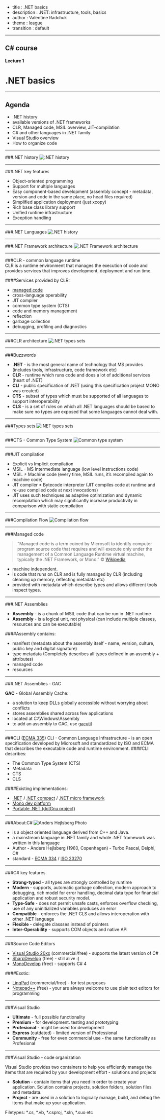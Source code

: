 - title : .NET basics
- description : .NET: infrastructure, tools, basics
- author : Valentine Radchuk
- theme : league
- transition : default

***
## C# course
#### Lecture 1
# .NET basics

***
## Agenda
- .NET history
- available versions of .NET frameworks 
- CLR, Managed code, MSIL overview, JIT-compilation
- C# and other languages in .NET family
- Visual Studio overview
- How to organize code

***
###.NET history
![.NET history](images/dotNet_history.png)

***
###.NET key features
- Object-oriented programming
- Support for multiple languages
- Easy component-based development (assembly concept - metadata, version and code in the same place, no head files required)
- Simplified application deployment (just xcopy)
- Rich base class library support
- Unified runtime infrastructure
- Exception handling

---
###.NET Languages
![.NET history](images/LangCloud.png)

***
###.NET Framework architecture
![.NET Framework architecture](images/dotNet_FW_architecture.png)

***
###CLR - common language runtime   
 CLR is a runtime environment that manages the execution of code and provides services that improves development, deployment and run time.

####Services provided by CLR:   
- <a href="https://msdn.microsoft.com/en-us/library/windows/desktop/bb318664%28v=vs.85%29.aspx">managed code</a>
- cross-language operability
- JIT compiler
- common type system (CTS)
- code and memory management
- reflection
- garbage collection
- debugging, profiling and diagnostics

---
###CLR architecture
![.NET types sets](images/CLR_Architecture.png)

***
###Buzzwords

- **.NET** - is the most general name of technology that MS provides (includes tools, infrastructure, code framework etc)
- **CLR** - runtime which runs code and does a lot of additional services (heart of .NET)
- **CLI** - public specification of .NET (using this specification project MONO was created)
- **CTS** - subset of types which must be supported of all languages to support interoperability
- **CLS** - is a set of rules on which all .NET languages should be based to make sure no types are exposed that some languages cannot deal with.

---
###Types sets
![.NET types sets](images/buzzwords.png)

---
###CTS - Common Type System
![Common type system](images/CTS.png)

***
###JIT compilation
- Explicit vs Implicit compilation
- MSIL - MS Intermediate language (low level instructions code)
- MSIL ≠ Machine code (every time, MSIL runs, it’s recompiled again to machine code)
- JIT compiler ≠ Bytecode interpreter (JIT compiles code at runtime and re-use compiled code at next invocations)
- JIT uses such techniques as adaptive optimization and dynamic recompilation which may significantly increase productivity in comparison with static compilation

---
###Compilation Flow
![Compilation flow](images/CompillationFlow.png)

***
###Managed code

>“Managed code is a term coined by Microsoft to identify computer program source code that requires and will execute only under 
>the management of a Common Language Runtime virtual machine, typically the .NET Framework, or Mono.” 
>© <a href="www.wikipedia.org">Wikipedia</a>   

 - machine independent.
 - is code that runs on CLR and is fully managed by CLR (including cleaning up memory, reflecting metadata etc)
 - provided with metadata which describe types and allows different tools inspect types.

***
###.NET Assemblies
- **Assembly** - is a chunk of MSIL code that can be run in .NET runtime
- **Assembly** - is a logical unit, not physical (can include multiple classes, resources and can be executable)   

####Assembly contains: 
- manifest (metadata about the assembly itself - name, version, culture, public key and digital signature)
- type metadata (Completely describes all types defined in an assembly + attributes)
- managed code
- resources   

---
###.NET Assemblies - GAC

**GAC** - Global Assembly Cache:
- a solution to keep DLLs globally accessible without worrying about conflicts   
- stores assemblies shared across few applications
- located at C:\Windows\Assembly
- to add an assembly to GAC, use <a href="https://msdn.microsoft.com/en-us/library/ex0ss12c%28v=vs.110%29.aspx">gacutil</a>

***
###CLI (<a href="http://www.ecma-international.org/publications/standards/Ecma-335.htm">ECMA 335</a>)
CLI - Common Language Infrastructure - is an open specification developed by Microsoft and standardized by ISO and ECMA that describes the executable code and runtime environment.
####CLI describes:
- The Common Type System (CTS)
- Metadata
- CTS
- CLS

####Existing implementations:
- <a href="https://github.com/Microsoft/dotnet">.NET</a> / <a href="https://msdn.microsoft.com/en-us/library/f44bbwa1%28v=vs.90%29.aspx">.NET compact</a> / <a href="https://netmf.codeplex.com/">.NET micro framework</a>
- <a href="http://www.mono-project.com/">Mono dev platform</a>
- <a href="http://www.gnu.org/software/dotgnu/">Portable .NET (dotGnu project)</a>

***
###About:C#
![Anders Hejlsberg Photo](images/AndersHejlsberg.png)

- is a object oriented language derived from C++ and Java.
- a mainstream language in .NET family and whole .NET framework was written in this language  
- Author - Anders Hejlsberg (1960, Copenhagen) - Turbo Pascal, Delphi, C#    
- standard  - <a href="http://www.ecma-international.org/publications/standards/Ecma-334.htm">ECMA 334</a> / <a href="http://www.iso.org/iso/catalogue_detail.htm?csnumber=36768">ISO 23270</a>    

---
###C# key features

- **Strong-typed** - all types are strongly controlled by runtime
- **Modern** -  supports, automatic garbage collection, modern approach to debugging, rich model for error handling, decimal data type for financial application and robust security model.
- **Type-Safe** - does not permit unsafe casts, enforces overflow checking, use of any uninitialized variables produces an error
- **Compatible** - enforces the .NET CLS and allows interoperation with other .NET language
- **Flexible** - delegate classses instead of pointers
- **Inter-Operability** - supports COM objects and native API

***
###Source Code Editors
- <a href="https://www.visualstudio.com/">Visual Studio 20xx</a> (commercial/free) - supports the latest version of C#
- <a href = "http://www.icsharpcode.net/">SharpDevelop</a> (free) - still alive :)
- <a href="http://www.monodevelop.com/">MonoDevelop</a> (free) - supports C# 4   
   

####Exotic:
- <a href="https://www.linqpad.net/">LinqPad</a> (commercial/free) - for test purposes
- <a href="https://notepad-plus-plus.org/">Notepad++</a> (free) - your are always welcome to use plain text editors for programming

---
###Visual Studio
- **Ultimate** - full possible functionality
- **Premium** - for development. testing and prototyping
- **Profesional** - might be used for development
- **Express** (outdated) - limited version of Professional
- **Community** - free for even commercial use - the same functionality as Profesional

---
###Visual Studio - code organization

Visual Studio provides two containers to help you efficiently manage the items that are required by your development effort - solutions and projects   

- **Solution** - contain items that you need in order to create your application. Solution contains projects, solution folders, solution files and metadata.
- **Project** - are used in a solution to logically manage, build, and debug the items that make up your application.   

Filetypes: *.cs, *.vb, *.csproj, *.sln, *.suo etc
